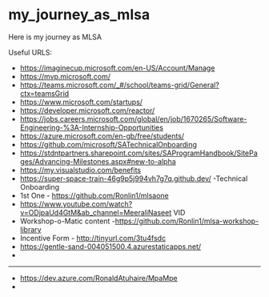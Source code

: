 # my_journey_as_mlsa
Here is my journey as MLSA

Useful URLS: 
- https://imaginecup.microsoft.com/en-US/Account/Manage
- https://mvp.microsoft.com/
- https://teams.microsoft.com/_#/school/teams-grid/General?ctx=teamsGrid
- https://www.microsoft.com/startups/
- https://developer.microsoft.com/reactor/
- https://jobs.careers.microsoft.com/global/en/job/1670265/Software-Engineering-%3A-Internship-Opportunities
- https://azure.microsoft.com/en-gb/free/students/
- https://github.com/microsoft/SATechnicalOnboarding
- https://stdntpartners.sharepoint.com/sites/SAProgramHandbook/SitePages/Advancing-Milestones.aspx#new-to-alpha
- https://my.visualstudio.com/benefits
- https://super-space-train-46g9p5j994vh7g7q.github.dev/  -Technical Onboarding
- 1st One - https://github.com/Ronlin1/mlsaone
- https://www.youtube.com/watch?v=ODjpaUd4GtM&ab_channel=MeeraliNaseet VID
- Workshop-o-Matic content -https://github.com/Ronlin1/mlsa-workshop-library
- Incentive Form - http://tinyurl.com/3tu4fsdc
- https://gentle-sand-004051500.4.azurestaticapps.net/
- 
 

- -----------------------

- https://dev.azure.com/RonaldAtuhaire/MpaMpe
- 
